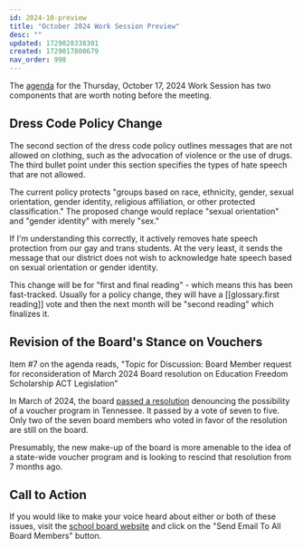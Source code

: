 ```yaml
---
id: 2024-10-preview
title: "October 2024 Work Session Preview"
desc: ""
updated: 1729028338301
created: 1729017800679
nav_order: 998
---
```


The [agenda](https://meeting.boeconnect.net/Public/Agenda/566?meeting=657178) for the Thursday, October 17, 2024 Work Session has two components that are worth noting before the meeting.

## Dress Code Policy Change

The second section of the dress code policy outlines messages that are not allowed on clothing, such as the advocation of violence or the use of drugs. The third bullet point under this section specifies the types of hate speech that are not allowed.

The current policy protects "groups based on race, ethnicity, gender, sexual orientation, gender identity, religious affiliation, or other protected classification." The proposed change would replace "sexual orientation" and "gender identity" with merely "sex."

If I'm understanding this correctly, it actively removes hate speech protection from our gay and trans students. At the very least, it sends the message that our district does not wish to acknowledge hate speech based on sexual orientation or gender identity.

This change will be for "first and final reading" - which means this has been fast-tracked. Usually for a policy change, they will have a [[glossary.first reading]] vote and then the next month will be "second reading" which finalizes it.

## Revision of the Board's Stance on Vouchers

Item #7 on the agenda reads, "Topic for Discussion: Board Member request for reconsideration of March 2024 Board resolution on Education Freedom Scholarship ACT Legislation"

In March of 2024, the board [passed a resolution](https://www.williamsonherald.com/news/local_news/wcs-board-passes-resolution-against-school-vouchers/article_973b41ba-e6dc-11ee-afff-9f13dab05abc.html) denouncing the possibility of a voucher program in Tennessee. It passed by a vote of seven to five. Only two of the seven board members who voted in favor of the resolution are still on the board.

Presumably, the new make-up of the board is more amenable to the idea of a state-wide voucher program and is looking to rescind that resolution from 7 months ago.

## Call to Action

If you would like to make your voice heard about either or both of these issues, visit the [school board website](https://www.wcs.edu/about-us/members) and click on the "Send Email To All Board Members" button.
